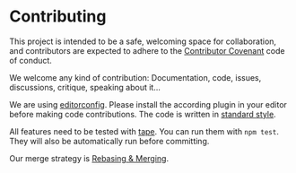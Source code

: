 # Contributing

This project is intended to be a safe, welcoming space for collaboration, and contributors are expected to adhere to the [Contributor Covenant](contributor-covenant.org) code of conduct.

We welcome any kind of contribution: Documentation, code, issues, discussions, critique, speaking about it...

We are using [editorconfig](http://EditorConfig.org). Please install the according plugin in your editor before making code contributions. The code is written in [standard style](http://standardjs.com).

All features need to be tested with [tape](https://github.com/substack/tape). You can run them with `npm test`. They will also be automatically run before committing.

Our merge strategy is [Rebasing & Merging](https://help.github.com/articles/about-merge-methods-on-github/#rebasing-and-merging-your-commits).
